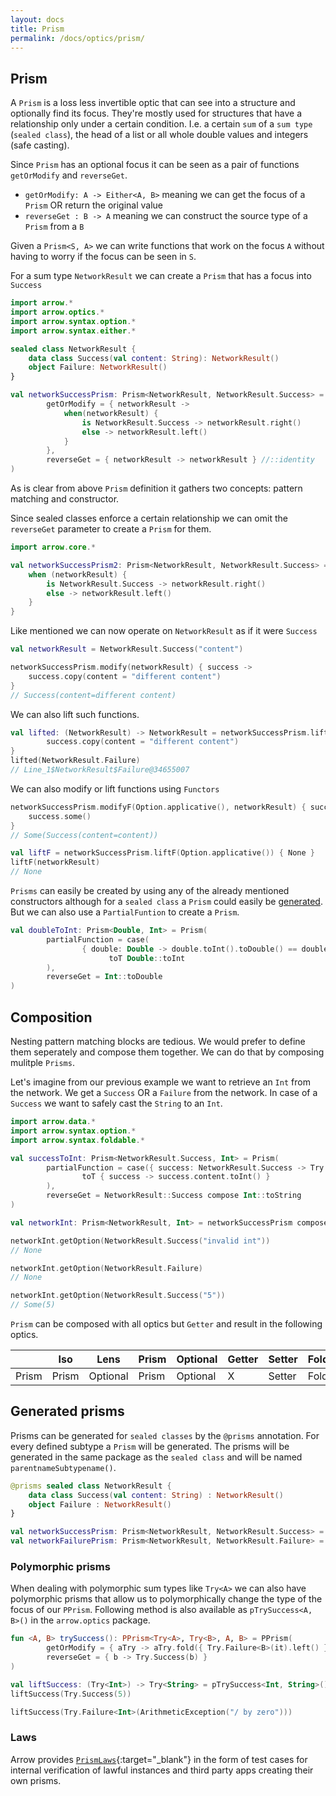 ```yaml
---
layout: docs
title: Prism
permalink: /docs/optics/prism/
---
```


## Prism

A `Prism` is a loss less invertible optic that can see into a structure and optionally find its focus. They're mostly used for structures that have a relationship only under a certain condition. I.e. a certain `sum` of a `sum type` (`sealed class`), the head of a list or all whole double values and integers (safe casting).

Since `Prism` has an optional focus it can be seen as a pair of functions `getOrModify` and `reverseGet`.

* `getOrModify: A -> Either<A, B>` meaning we can get the focus of a `Prism` OR return the original value
* `reverseGet : B -> A` meaning we can construct the source type of a `Prism` from a `B`

Given a `Prism<S, A>` we can write functions that work on the focus `A` without having to worry if the focus can be seen in `S`.

For a sum type `NetworkResult` we can create a `Prism` that has a focus into `Success`

```kotlin
import arrow.*
import arrow.optics.*
import arrow.syntax.option.*
import arrow.syntax.either.*

sealed class NetworkResult {
    data class Success(val content: String): NetworkResult()
    object Failure: NetworkResult()
}

val networkSuccessPrism: Prism<NetworkResult, NetworkResult.Success> = Prism(
        getOrModify = { networkResult ->
            when(networkResult) {
                is NetworkResult.Success -> networkResult.right()
                else -> networkResult.left()
            }
        },
        reverseGet = { networkResult -> networkResult } //::identity
)
```

As is clear from above `Prism` definition it gathers two concepts: pattern matching and constructor.

Since sealed classes enforce a certain relationship we can omit the `reverseGet` parameter to create a `Prism` for them. 

```kotlin
import arrow.core.*

val networkSuccessPrism2: Prism<NetworkResult, NetworkResult.Success> = Prism { networkResult ->
    when (networkResult) {
        is NetworkResult.Success -> networkResult.right()
        else -> networkResult.left()
    }
}
```

Like mentioned we can now operate on `NetworkResult` as if it were `Success`

```kotlin
val networkResult = NetworkResult.Success("content")

networkSuccessPrism.modify(networkResult) { success ->
    success.copy(content = "different content")
}
// Success(content=different content)
```

We can also lift such functions.

```kotlin
val lifted: (NetworkResult) -> NetworkResult = networkSuccessPrism.lift { success ->
        success.copy(content = "different content")
}
lifted(NetworkResult.Failure)
// Line_1$NetworkResult$Failure@34655007
```

We can also modify or lift functions using `Functors`

```kotlin
networkSuccessPrism.modifyF(Option.applicative(), networkResult) { success ->
    success.some()
}
// Some(Success(content=content))
```
```kotlin
val liftF = networkSuccessPrism.liftF(Option.applicative()) { None }
liftF(networkResult)
// None
```

`Prisms` can easily be created by using any of the already mentioned constructors although for a `sealed class` a `Prism` could easily be [generated](#generated-prisms). But we can also use a `PartialFuntion` to create a `Prism`.

```kotlin
val doubleToInt: Prism<Double, Int> = Prism(
        partialFunction = case(
                { double: Double -> double.toInt().toDouble() == double }
                      toT Double::toInt
        ),
        reverseGet = Int::toDouble
)
```

## Composition

Nesting pattern matching blocks are tedious. We would prefer to define them seperately and compose them together. We can do that by composing mulitple `Prisms`.

Let's imagine from our previous example we want to retrieve an `Int` from the network. We get a `Success` OR a `Failure` from the network. In case of a `Success` we want to safely cast the `String` to an `Int`.

```kotlin
import arrow.data.*
import arrow.syntax.option.*
import arrow.syntax.foldable.*

val successToInt: Prism<NetworkResult.Success, Int> = Prism(
        partialFunction = case({ success: NetworkResult.Success -> Try { success.content.toInt() }.nonEmpty() }
                toT { success -> success.content.toInt() }
        ),
        reverseGet = NetworkResult::Success compose Int::toString
)

val networkInt: Prism<NetworkResult, Int> = networkSuccessPrism compose successToInt
```
```kotlin
networkInt.getOption(NetworkResult.Success("invalid int"))
// None
```
```kotlin
networkInt.getOption(NetworkResult.Failure)
// None
```
```kotlin
networkInt.getOption(NetworkResult.Success("5"))
// Some(5)
```
`Prism` can be composed with all optics but `Getter` and result in the following optics.

|   | Iso | Lens | Prism |Optional | Getter | Setter | Fold | Traversal |
| --- | --- | --- | --- |--- | --- | --- | --- | --- |
| Prism | Prism | Optional | Prism | Optional | X | Setter | Fold | Traversal |

## Generated prisms <a id="generated-prisms"></a>

Prisms can be generated for `sealed classes` by the `@prisms` annotation. For every defined subtype a `Prism` will be generated. The prisms will be generated in the same package as the `sealed class` and will be named `parentnameSubtypename()`.

```kotlin
@prisms sealed class NetworkResult {
    data class Success(val content: String) : NetworkResult()
    object Failure : NetworkResult()
}

val networkSuccessPrism: Prism<NetworkResult, NetworkResult.Success> = networkResultSuccess()
val networkFailurePrism: Prism<NetworkResult, NetworkResult.Failure> = networkResultFailure()
```

### Polymorphic prisms <a id="PPrism"></a>
When dealing with polymorphic sum types like `Try<A>` we can also have polymorphic prisms that allow us to polymorphically change the type of the focus of our `PPrism`. Following method is also available as `pTrySuccess<A, B>()` in the `arrow.optics` package.

```kotlin
fun <A, B> trySuccess(): PPrism<Try<A>, Try<B>, A, B> = PPrism(
        getOrModify = { aTry -> aTry.fold({ Try.Failure<B>(it).left() }, { it.right() }) },
        reverseGet = { b -> Try.Success(b) }
)

val liftSuccess: (Try<Int>) -> Try<String> = pTrySuccess<Int, String>().lift(Int::toString)
liftSuccess(Try.Success(5))
```
```kotlin
liftSuccess(Try.Failure<Int>(ArithmeticException("/ by zero")))
```

### Laws

Arrow provides [`PrismLaws`][prism_laws_source]{:target="_blank"} in the form of test cases for internal verification of lawful instances and third party apps creating their own prisms.

[prism_laws_source]: https://github.com/arrow-kt/arrow/blob/master/arrow-test/src/main/kotlin/arrow/laws/PrismLaws.kt

